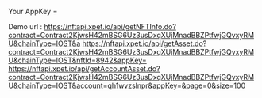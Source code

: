 


Your AppKey = 

Demo url :
        https://nftapi.xpet.io/api/getNFTInfo.do?contract=Contract2KjwsH42mBSG6Uz3usDxqXUjMnadBBZPtfwjGQvxyRMU&chainType=IOST&a
       https://nftapi.xpet.io/api/getAsset.do?contract=Contract2KjwsH42mBSG6Uz3usDxqXUjMnadBBZPtfwjGQvxyRMU&chainType=IOST&nftId=8942&appKey=
       https://nftapi.xpet.io/api/getAccountAsset.do?contract=Contract2KjwsH42mBSG6Uz3usDxqXUjMnadBBZPtfwjGQvxyRMU&chainType=IOST&account=qh1wvzslnpr&appKey=&page=0&size=100
